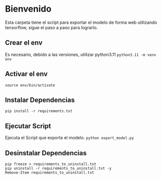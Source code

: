 # Bienvenido
Esta carpeta tiene el script para exportar el modelo de forma web utilizando tensorflow, sigue el paso a paso para lograrlo.

## Crear el env
Es necesario, debido a las versiones, utilizar python3.11
```python3.11 -m venv env```

## Activar el env
```source env/bin/activate```

## Instalar Dependencias
```pip install -r requirements.txt```

## Ejecutar Script
Ejecuta el Script que exporta el modelo.
```python export_model.py```


## Desinstalar Dependencias
```
pip freeze > requirements_to_uninstall.txt
pip uninstall -r requirements_to_uninstall.txt -y
Remove-Item requirements_to_uninstall.txt
```